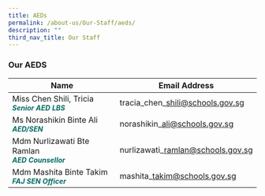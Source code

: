 ```yaml
---
title: AEDs
permalink: /about-us/Our-Staff/aeds/
description: ""
third_nav_title: Our Staff
---
```

### **Our AEDS**



| Name| Email Address |
| -------- | -------- |
| Miss Chen Shili, Tricia <br><b><i style="color:#016C62;font-size:14px;">Senior AED LBS</i></b>| tracia\_chen\_shili@schools.gov.sg |
| Ms Norashikin Binte Ali <br><b><i style="color:#016C62;font-size:14px;">AED/SEN</i></b>| norashikin\_ali@schools.gov.sg |
|Mdm Nurlizawati Bte Ramlan <br><b><i style="color:#016C62;font-size:14px;">AED Counsellor</i></b>|nurlizawati\_ramlan@schools.gov.sg |
|Mdm Mashita Binte Takim<br><b><i style="color:#016C62;font-size:14px;">FAJ SEN Officer</i></b>|mashita\_takim@schools.gov.sg|